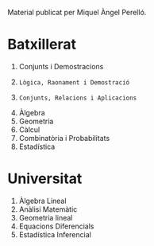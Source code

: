 Material publicat per Miquel Àngel Perelló.

# Batxillerat

1. Conjunts i Demostracions
2.     Lògica, Raonament i Demostració
3.     Conjunts, Relacions i Aplicacions
4. Àlgebra
5. Geometria
6. Càlcul
7. Combinatòria i Probabilitats
8. Estadística


# Universitat

1. Àlgebra Lineal
2. Anàlisi Matemàtic
3. Geometria lineal
4. Equacions Diferencials
5. Estadística Inferencial


